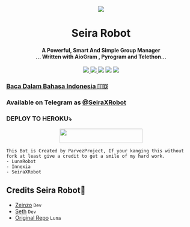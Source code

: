

<p align="center">
  <img src="https://telegra.ph/file/76fb938029bfa76a43eb0.jpg">
<h1 align="center"><b> Seira Robot </b></h1>
</p>
<h4 align="center">A Powerful, Smart And Simple Group Manager <br> ... Written with AioGram , Pyrogram and Telethon...</h4>
<p align='center'>
  <a href="https://www.python.org/" alt="made-with-python"> <img src="https://img.shields.io/badge/Made%20with-Python-1f425f.svg?style=flat-square&logo=python&color=blue" /> </a>
  <a href="https://github.com/Dorimuhai/SeiraXRobot/graphs/commit-activity" alt="Maintenance"> <img src="https://img.shields.io/badge/Maintained%3F-yes-green.svg?style=flat-square" /> </a>
  <a href="https://t.me/ParvezXProject"><img src="https://img.shields.io/badge/Join-Seira%20Updates-red.svg?logo=Telegram"></a>
  <a href="https://t.me/seirasupport"><img src="https://img.shields.io/badge/Join-Seira%20Support-blue.svg?logo=telegram"></a>
  <a href="https://t.me/xyzparvez"><img src="https://img.shields.io/badge/Developer-Seira%20Robot-blue.svg?logo=telegram"></a>

### [Baca Dalam Bahasa Indonesia 🇮🇩](https://github.com/Dorimuhai/SeiraXRobot/blob/master/README.ID.md)

### Available on Telegram as [@SeiraXRobot](https://t.me/SeiraXRobot)

### DEPLOY TO HEROKU⤵️
<p align="center"><a href="https://heroku.com/deploy?template=https://github.com/thantzan212/botnyilay3"> <img src="https://img.shields.io/badge/Deploy%20To%20Heroku-black?style=for-the-badge&logo=heroku" width="220" height="38.45"/></a></p>

```
This Bot is Created by ParvezProject, If your kanging this without fork at least give a credit to get a smile of my hard work. 
- LunaRobot
- Innexia
- SeiraXRobot
```

## Credits Seira Robot💫

- [Zeinzo](https://github/zeinzo) ``Dev``
- [Seth](https://github.com/Dorimuhaj) ``Dev``
- [Original Repo](https://github.com/Zeinzo/LunaRobotV2) ``Luna``
